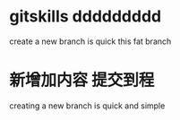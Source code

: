 # gitskills  ddddddddd
create a new branch is quick
this fat branch
# 新增加内容 提交到程
creating a new branch is quick and simple
